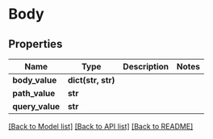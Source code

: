 # Body

## Properties
Name | Type | Description | Notes
------------ | ------------- | ------------- | -------------
**body_value** | **dict(str, str)** |  | 
**path_value** | **str** |  | 
**query_value** | **str** |  | 

[[Back to Model list]](../README.md#documentation-for-models) [[Back to API list]](../README.md#documentation-for-api-endpoints) [[Back to README]](../README.md)


